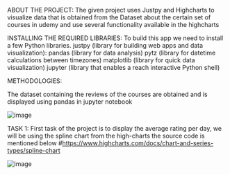 ABOUT THE PROJECT:
The given project uses Justpy and Highcharts to visualize data that is obtained from the Dataset about the certain set of courses in udemy and use several functionality available in the highcharts 

INSTALLING THE REQUIRED LIBRARIES:
To build this app we need to install a few Python libraries. 
justpy (library for building web apps and data visualization):
pandas (library for data analysis)
pytz (library for datetime calculations between timezones)
matplotlib (library for quick data visualization)
jupyter (library that enables a reach interactive Python shell)

METHODOLOGIES:

The dataset containing the reviews of the courses are obtained and is displayed using pandas in jupyter notebook 

![image](https://user-images.githubusercontent.com/10756648/132438960-9abe1d85-2bc8-46bb-9349-db430e05bd26.png)

TASK 1:
First task of the project is to display the average rating per day, we will be using the spline chart from the high-charts the source code is mentioned below 
#https://www.highcharts.com/docs/chart-and-series-types/spline-chart

![image](https://user-images.githubusercontent.com/10756648/132439533-4f8185b5-3fd2-4e17-8f82-5157cb3f141f.png)


